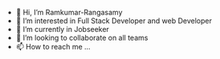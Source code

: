 
- 👋 Hi, I’m Ramkumar-Rangasamy
- 👀 I’m interested in Full Stack Developer and web Developer
- 🌱 I’m currently in Jobseeker
- 💞️ I’m looking to collaborate on  all teams 
- 📫 How to reach me ...

<!---
Ramkumar-Rangasamy is a ✨ special ✨ repository because its `README.md` (this file) appears on your GitHub profile.
You can click the Preview link to take a look at your changes.
--->
